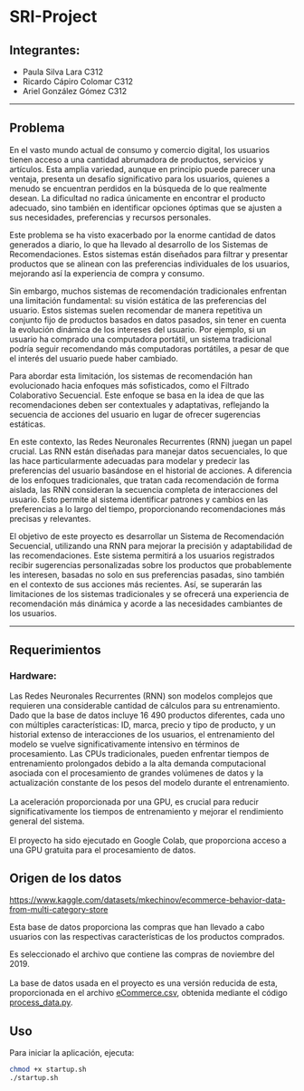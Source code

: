 # SRI-Project
## Integrantes:
- Paula Silva Lara C312
- Ricardo Cápiro Colomar C312
- Ariel González Gómez C312

---
## Problema
En el vasto mundo actual de consumo y comercio digital, los usuarios tienen acceso a una cantidad abrumadora de productos, servicios y artículos. Esta amplia variedad, aunque en principio puede parecer una ventaja, presenta un desafío significativo para los usuarios, quienes a menudo se encuentran perdidos en la búsqueda de lo que realmente desean. La dificultad no radica únicamente en encontrar el producto adecuado, sino también en identificar opciones óptimas que se ajusten a sus necesidades, preferencias y recursos personales.

Este problema se ha visto exacerbado por la enorme cantidad de datos generados a diario, lo que ha llevado al desarrollo de los Sistemas de Recomendaciones. Estos sistemas están diseñados para filtrar y presentar productos que se alinean con las preferencias individuales de los usuarios, mejorando así la experiencia de compra y consumo.

Sin embargo, muchos sistemas de recomendación tradicionales enfrentan una limitación fundamental: su visión estática de las preferencias del usuario. Estos sistemas suelen recomendar de manera repetitiva un conjunto fijo de productos basados en datos pasados, sin tener en cuenta la evolución dinámica de los intereses del usuario. Por ejemplo, si un usuario ha comprado una computadora portátil, un sistema tradicional podría seguir recomendando más computadoras portátiles, a pesar de que el interés del usuario puede haber cambiado.

Para abordar esta limitación, los sistemas de recomendación han evolucionado hacia enfoques más sofisticados, como el Filtrado Colaborativo Secuencial. Este enfoque se basa en la idea de que las recomendaciones deben ser contextuales y adaptativas, reflejando la secuencia de acciones del usuario en lugar de ofrecer sugerencias estáticas.

En este contexto, las Redes Neuronales Recurrentes (RNN) juegan un papel crucial. Las RNN están diseñadas para manejar datos secuenciales, lo que las hace particularmente adecuadas para modelar y predecir las preferencias del usuario basándose en el historial de acciones. A diferencia de los enfoques tradicionales, que tratan cada recomendación de forma aislada, las RNN consideran la secuencia completa de interacciones del usuario. Esto permite al sistema identificar patrones y cambios en las preferencias a lo largo del tiempo, proporcionando recomendaciones más precisas y relevantes.

El objetivo de este proyecto es desarrollar un Sistema de Recomendación Secuencial, utilizando una RNN para mejorar la precisión y adaptabilidad de las recomendaciones. Este sistema permitirá a los usuarios registrados recibir sugerencias personalizadas sobre los productos que probablemente les interesen, basadas no solo en sus preferencias pasadas, sino también en el contexto de sus acciones más recientes. Así, se superarán las limitaciones de los sistemas tradicionales y se ofrecerá una experiencia de recomendación más dinámica y acorde a las necesidades cambiantes de los usuarios.

---

## Requerimientos

### Hardware:

Las Redes Neuronales Recurrentes (RNN) son modelos complejos que requieren una considerable cantidad de cálculos para su entrenamiento. Dado que la base de datos incluye 16 490 productos diferentes, cada uno con múltiples características: ID, marca, precio y tipo de producto, y  un historial extenso de interacciones de los usuarios, el entrenamiento del modelo se vuelve significativamente intensivo en términos de procesamiento. Las CPUs tradicionales, pueden enfrentar tiempos de entrenamiento prolongados debido a la alta demanda computacional asociada con el procesamiento de grandes volúmenes de datos y la actualización constante de los pesos del modelo durante el entrenamiento. 
<br></br>
La aceleración proporcionada por una GPU, es crucial para reducir significativamente los tiempos de entrenamiento y mejorar el rendimiento general del sistema.
<br></br>
El proyecto ha sido ejecutado en Google Colab, que proporciona acceso a una GPU gratuita para el procesamiento de datos.

## Origen de los datos

https://www.kaggle.com/datasets/mkechinov/ecommerce-behavior-data-from-multi-category-store

Esta base de datos proporciona las compras que han llevado a cabo usuarios con las respectivas características de los productos comprados. 

Es seleccionado el archivo que contiene las compras de noviembre del 2019. 
<br></br>
La base de datos usada en el proyecto es una versión reducida de esta, proporcionada en el archivo [eCommerce.csv](../src/eCommerce.csv), obtenida mediante el código [process_data.py](../src/process_data.py).

## Uso
Para iniciar la aplicación, ejecuta:
```bash
chmod +x startup.sh
./startup.sh

```